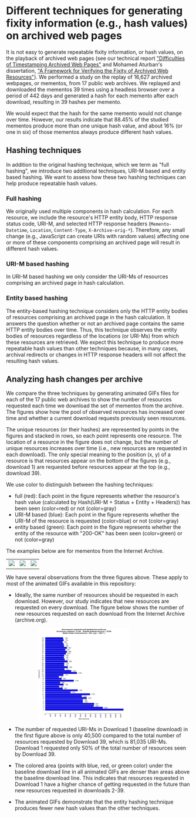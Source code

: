 # Different techniques for generating fixity information (e.g., hash values) on archived web pages

It is not easy to generate repeatable fixity information, or hash values, on the playback of archived web pages (see our technical report ["Difficulties of Timestamping Archived Web Pages"](https://arxiv.org/abs/1712.03140) and Mohamed Aturban's dissertation, ["A Framework for Verifying the Fixity of Archived Web Resources"](https://digitalcommons.odu.edu/computerscience_etds/125/)).
We performed a study on the replay of 16,627  archived webpages, or mementos, from 17 public web archives. We replayed and downloaded the mementos 39 times using a headless browser over a period of 442 days and generated a hash for each memento after each download, resulting in 39 hashes per memento.  

We would expect that the hash for the same memento would not change over time. However, our results indicate that 88.45% of the studied mementos produce more than one unique hash value, and about 16% (or one in six) of those mementos always produce different hash values.

## Hashing techniques

In addition to the original hashing technique, which we term as "full hashing", we introduce two additional techniques, URI-M based and entity based hashing. We want to assess how these two hashing techniques can help produce repeatable hash values.  

### Full hashing

We originally used multiple components in hash calculation. For each resource, we include the resource's HTTP entity body, HTTP response status code, URI-M, and selected HTTP response headers (`Memento-Datetime`, `Location`, `Content-Type`, `X-Archive-orig-*`). Therefore, any small change (e.g., JavaScript can create URIs with random values) affecting one or more of these components comprising an archived page will result in different hash values.

### URI-M based hashing

In URI-M based hashing we only consider the URI-Ms of resources comprising an archived page in hash calculation.

### Entity based hashing

The entity-based hashing technique considers only the HTTP entity bodies of resources comprising an archived page in the hash calculation. It answers the question whether or not an archived page contains the same HTTP entity bodies over time. Thus, this technique observes the entity bodies of resources regardless of the locations (or URI-Ms) from which these resources are retrieved. We expect this technique to produce more repeatable hash values than other techniques because, in many cases, archival redirects or changes in HTTP response headers will not affect the resulting hash values.

## Analyzing hash changes per archive

We compare the three techniques by generating animated GIFs files for each of the 17 public web archives to show the number of resources requested each time we download the set of mementos from the archive. The figures show how the pool of observed resources has increased over time and whether a current download requests previously seen resources.

The unique resources (or their hashes) are represented by points in the figures and stacked in rows, so each point represents one resource. The location of a resource in the figure does not change, but the number of unique resources increases over time (i.e., new resources are requested in each download).  The only special meaning to the position (x, y) of a resource is that resources appear on the bottom of the figures (e.g., download 1) are requested before resources appear at the top (e.g., download 39).

We use color to distinguish between the hashing techniques:

* full (red): Each point in the figure represents whether the resource's hash value (calculated by Hash(URI-M + Status + Entity + Headers)) has been seen (color=red) or not (color=gray)
* URI-M based (blue): Each point in the figure represents whether the URI-M of the resource is requested (color=blue) or not (color=gray)
* entity based (green): Each point in the figure represents whether the entity of the resource with "200-OK" has been seen (color=green) or not (color=gray)

The examples below are for mementos from the Internet Archive.

<table>
<tr>
<td><a href="https://github.com/oduwsdl/mementos-fixity/blob/master/hashing_techniques/full_hashing/Maturban_all_resources_over_time_IA_all_2.gif"><img src="https://github.com/oduwsdl/mementos-fixity/blob/master/hashing_techniques/full_hashing/Maturban_all_resources_over_time_IA_all_2.gif?raw=true" width="250"/></a>
</td>
<td> <a href="https://github.com/oduwsdl/mementos-fixity/blob/master/hashing_techniques/urim_hashing/Maturban_all_resources_over_time_IA_urim_2.gif"><img src="https://github.com/oduwsdl/mementos-fixity/blob/master/hashing_techniques/urim_hashing/Maturban_all_resources_over_time_IA_urim_2.gif?raw=true" width="250"/></a> </td>
<td>
<a href="https://github.com/oduwsdl/mementos-fixity/blob/master/hashing_techniques/entity_hashing/Maturban_all_resources_over_time_IA_entity_2.gif"><img src="https://github.com/oduwsdl/mementos-fixity/blob/master/hashing_techniques/entity_hashing/Maturban_all_resources_over_time_IA_entity_2.gif?raw=true" width="250"/></a></td>
</tr>
</table>

We have several observations from the three figures above. These apply to most of the animated GIFs available in this repository:

* Ideally, the same number of resources should be requested in each download. However, our study indicates that new resources are requested on every download. The figure below shows the number of new resources requested on each download from the Internet Archive (archive.org).

&nbsp; &nbsp; &nbsp; &nbsp; &nbsp; &nbsp; &nbsp; &nbsp; &nbsp; &nbsp; &nbsp; <a href="https://github.com/oduwsdl/mementos-fixity/blob/master/hashing_techniques/urim_hashing/Maturban_new_resources_per_download_ia_urim.png"><img src="https://github.com/oduwsdl/mementos-fixity/blob/master/hashing_techniques/urim_hashing/Maturban_new_resources_per_download_ia_urim.png?raw=true" width="250"/></a>

* The number of requested URI-Ms in Download 1 (baseline download) in the first figure above is only 40,500 compared to the total number of resources requested by Download 39, which is 81,035 URI-Ms. Download 1 requested only 50% of the total number of resources seen by Download 39.

* The colored area (points with blue, red, or green color) under the baseline download line in all animated GIFs are denser than areas above the baseline download line. This indicates that resources requested in Download 1 have a higher chance of getting requested in the future than new resources requested in downloads 2-39.

* The animated GIFs demonstrate that the entity hashing technique produces fewer new hash values than the other techniques.
